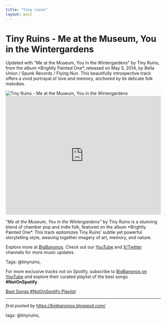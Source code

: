 ```yaml
---
title: "tiny ruins"
layout: post
---
```

<!-- Title of the Post -->
<h1 >Tiny Ruins - Me at the Museum, You in the Wintergardens</h1> <!-- Introductory Text -->
<p >Updated with "Me at the Museum, You in the Wintergardens" by Tiny Ruins, from the album *Brightly Painted One*, released on May 5, 2014, by Bella Union / Spunk Records / Flying Nun. This beautifully introspective track offers a vivid portrayal of love and memory, anchored by its delicate folk melodies.</p> <!-- Featured Image -->
<div > <img src="https://f4.bcbits.com/img/0031478926_25.jpg" alt="Tiny Ruins - Me at the Museum, You in the Wintergardens" />
</div> <!-- YouTube Video Embed -->
<div > <iframe width="100%" height="385" src="https://www.youtube.com/embed/Zc11cmgkQc4" title="Tiny Ruins - Me at the Museum, You in the Winter Gardens" frameborder="0" allow="accelerometer; autoplay; clipboard-write; encrypted-media; gyroscope; picture-in-picture; web-share" referrerpolicy="strict-origin-when-cross-origin" allowfullscreen></iframe>
</div> <!-- Song Information -->
<div > <p><em>"Me at the Museum, You in the Wintergardens"</em> by Tiny Ruins is a stunning blend of chamber pop and indie folk, featured on the album *Brightly Painted One*. This track epitomizes Tiny Ruins' subtle yet powerful storytelling style, weaving together imagery of art, memory, and nature.</p>
</div> <!-- Footer Links -->
<div > <p>Explore more at <a href="https://bigbanonos.blogspot.com/" target="_blank">BigBanonos</a>. Check out our <a href="https://www.youtube.com/@BigBanonos" target="_blank">YouTube</a> and <a href="https://x.com/bigbanonos" target="_blank">X/Twitter</a> channels for more music updates.</p>
</div> <!-- Tags -->
<p >Tags: @tinyruins,</p>


<!--Subscribe and Playlist Links-->
<div>
    <p>For more exclusive tracks not on Spotify, subscribe to <a href="https://www.youtube.com/@BigBanonos" target="_blank">BigBanonos on YouTube</a> and explore their curated playlist of the best songs <strong>#NotOnSpotify</strong>.</p>
    <p><a href="https://www.youtube.com/playlist?list=PLtuNtuTatqI0kFahUCbtbfenC_ET5O_tr" target="_blank">Best Songs #NotOnSpotify Playlist<br /></a></p></div>

<hr />

<p><em>first posted by</em> <a href="https://bigbanonos.blogspot.com/" rel="noopener" target="_new">https://bigbanonos.blogspot.com/</a></p>

<p>tags: @tinyruins,</p>
